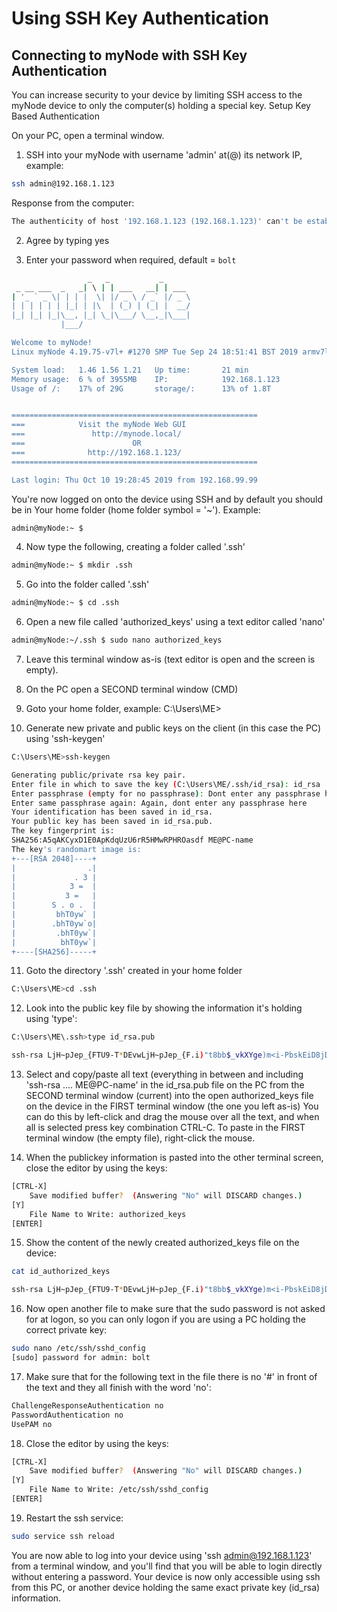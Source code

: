 # Using SSH Key Authentication

## Connecting to myNode with SSH Key Authentication

You can increase security to your device by limiting SSH access to the myNode device to only the computer(s) holding a special key.
Setup Key Based Authentication

On your PC, open a terminal window.

1. SSH into your myNode with username 'admin' at(@) its network IP, example:

```sh
ssh admin@192.168.1.123
```

Response from the computer:

```sh
The authenticity of host '192.168.1.123 (192.168.1.123)' can't be established. ECDSA key fingerprint is SHA256:A5qAKCyxD1E0ApKdqUzU6rR5HMwRPHRO. Are you sure you want to continue connecting (yes/no)?
```

2. Agree by typing yes

3. Enter your password when required, default = `bolt`

```sh
                 _   _           _
 _ __ ___  _   _| \ | | ___   __| | ___
| '_ ` _ \| | | |  \| |/ _ \ / _` |/ _ \
| | | | | | |_| | |\  | (_) | (_| |  __/
|_| |_| |_|\__, |_| \_|\___/ \__,_|\___|
           |___/

Welcome to myNode!
Linux myNode 4.19.75-v7l+ #1270 SMP Tue Sep 24 18:51:41 BST 2019 armv7l GNU/Linux

System load:   1.46 1.56 1.21   Up time:       21 min
Memory usage:  6 % of 3955MB    IP:            192.168.1.123
Usage of /:    17% of 29G       storage/:      13% of 1.8T


=======================================================
===            Visit the myNode Web GUI
===               http://mynode.local/
===                        OR
===              http://192.168.1.123/
=======================================================

Last login: Thu Oct 10 19:28:45 2019 from 192.168.99.99
```

You're now logged on onto the device using SSH and by default you should be in Your home folder (home folder symbol = '~').
Example:

```sh
admin@myNode:~ $
```

4. Now type the following, creating a folder called '.ssh'

```sh
admin@myNode:~ $ mkdir .ssh
```

5. Go into the folder called '.ssh'

```sh
admin@myNode:~ $ cd .ssh
```

6. Open a new file called 'authorized_keys' using a text editor called 'nano'

```sh
admin@myNode:~/.ssh $ sudo nano authorized_keys
```

7. Leave this terminal window as-is (text editor is open and the screen is empty).

8. On the PC open a SECOND terminal window (CMD)

9. Goto your home folder, example: C:\Users\ME>

10. Generate new private and public keys on the client (in this case the PC) using 'ssh-keygen'

```sh
C:\Users\ME>ssh-keygen

Generating public/private rsa key pair.
Enter file in which to save the key (C:\Users\ME/.ssh/id_rsa): id_rsa
Enter passphrase (empty for no passphrase): Dont enter any passphrase here
Enter same passphrase again: Again, dont enter any passphrase here
Your identification has been saved in id_rsa.
Your public key has been saved in id_rsa.pub.
The key fingerprint is:
SHA256:A5qAKCyxD1E0ApKdqUzU6rR5HMwRPHROasdf ME@PC-name
The key's randomart image is:
+---[RSA 2048]----+
|                .|
|             . 3 |
|            3 =  |
|           3 =   |
|        S . o .  |
|         bhT0yw` |
|        .bhT0yw`o|
|         .bhT0yw`|
|          bhT0yw`|
+----[SHA256]-----+
```

11. Goto the directory '.ssh' created in your home folder

```sh
C:\Users\ME>cd .ssh
```

12. Look into the public key file by showing the information it's holding using 'type':

```sh
C:\Users\ME\.ssh>type id_rsa.pub

ssh-rsa LjH~pJep_{FTU9-T*DEvwLjH~pJep_{F.i)"t8bb$_vkXYge)m<i-PbskEiD8jD8pQheyCE6q'TU9-T*DEvwLjH~pJep_{F.i)"t8bb$_vkXYge)m<i-+1rzXelrHziIW6Ohem5V1ZKmf+q'TU9-T*DEvwLjH~pJep_{F.i)"t8bb$_vkXYge)m<i-PbskEiD8jD8pQheyCE6q'TU9-T*DEvwLjH~pJep_{F.i)"t8bb$_vkXYge)m<i-+q'TU9-T*DEvwLjH~pJep_{F.i)"t8bb$_vkXYge)m<i-PbskEiD8jD8pQheyCE6Gjq'TU9-T*DEvwLjH~pJep_{F.i)"t8bb$_vkXYge)m<i-PbskEiD8jD8pQ ME@PC-name
```

13. Select and copy/paste all text (everything in between and including 'ssh-rsa .... ME@PC-name' in the id_rsa.pub file on the PC from the SECOND terminal window (current) into the open authorized_keys file on the device in the FIRST terminal window (the one you left as-is) You can do this by left-click and drag the mouse over all the text, and when all is selected press key combination CTRL-C. To paste in the FIRST terminal window (the empty file), right-click the mouse.

14. When the publickey information is pasted into the other terminal screen, close the editor by using the keys:

```sh
[CTRL-X]
	Save modified buffer?  (Answering "No" will DISCARD changes.)
[Y]
	File Name to Write: authorized_keys
[ENTER]
```

15. Show the content of the newly created authorized_keys file on the device:

```sh
cat id_authorized_keys

ssh-rsa LjH~pJep_{FTU9-T*DEvwLjH~pJep_{F.i)"t8bb$_vkXYge)m<i-PbskEiD8jD8pQheyCE6q'TU9-T*DEvwLjH~pJep_{F.i)"t8bb$_vkXYge)m<i-+1rzXelrHziIW6Ohem5V1ZKmf+q'TU9-T*DEvwLjH~pJep_{F.i)"t8bb$_vkXYge)m<i-PbskEiD8jD8pQheyCE6q'TU9-T*DEvwLjH~pJep_{F.i)"t8bb$_vkXYge)m<i-+q'TU9-T*DEvwLjH~pJep_{F.i)"t8bb$_vkXYge)m<i-PbskEiD8jD8pQheyCE6Gjq'TU9-T*DEvwLjH~pJep_{F.i)"t8bb$_vkXYge)m<i-PbskEiD8jD8pQ ME@PC-name
```

16. Now open another file to make sure that the sudo password is not asked for at logon, so you can only logon if you are using a PC holding the correct private key:

```sh
sudo nano /etc/ssh/sshd_config
[sudo] password for admin: bolt
```

17. Make sure that for the following text in the file there is no '#' in front of the text and they all finish with the word 'no':

```sh
ChallengeResponseAuthentication no
PasswordAuthentication no
UsePAM no
```

18. Close the editor by using the keys:

```sh
[CTRL-X]
	Save modified buffer?  (Answering "No" will DISCARD changes.)
[Y]
	File Name to Write: /etc/ssh/sshd_config
[ENTER]
```

19. Restart the ssh service:

```sh
sudo service ssh reload
```

You are now able to log into your device using 'ssh admin@192.168.1.123' from a terminal window, and you'll find that you will be able to login directly without entering a password. Your device is now only accessible using ssh from this PC, or another device holding the same exact private key (id_rsa) information.
